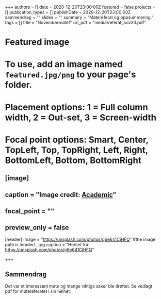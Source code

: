+++
authors = []
date = 2020-12-20T23:00:00Z
featured = false
projects = []
publication_types = []
publishDate = 2020-12-20T23:00:00Z
sammendrag = ""
slides = ""
summary = "Møtereferat og oppsummering."
tags = []
title = "Novembermøtet"
url_pdf = "media/referat_nov20.pdf"


# Featured image
# To use, add an image named `featured.jpg/png` to your page's folder.
# Placement options: 1 = Full column width, 2 = Out-set, 3 = Screen-width
# Focal point options: Smart, Center, TopLeft, Top, TopRight, Left, Right, BottomLeft, Bottom, BottomRight

## [image]
## caption = "Image credit: [**Academic**](https://github.com/gcushen/hugo-academic/)"
## focal_point = ""
## preview_only = false


[header]
image = "https://unsplash.com/photos/g6e641CiHFQ" #the image path is header/...jpg
caption = "Hentet fra: https://unsplash.com/photos/g6e641CiHFQ"

+++

## Sammendrag

Det var et interessant møte og mange viktige saker ble drøftet. Se vedlagt pdf for møtereferatet i sin helhet. 